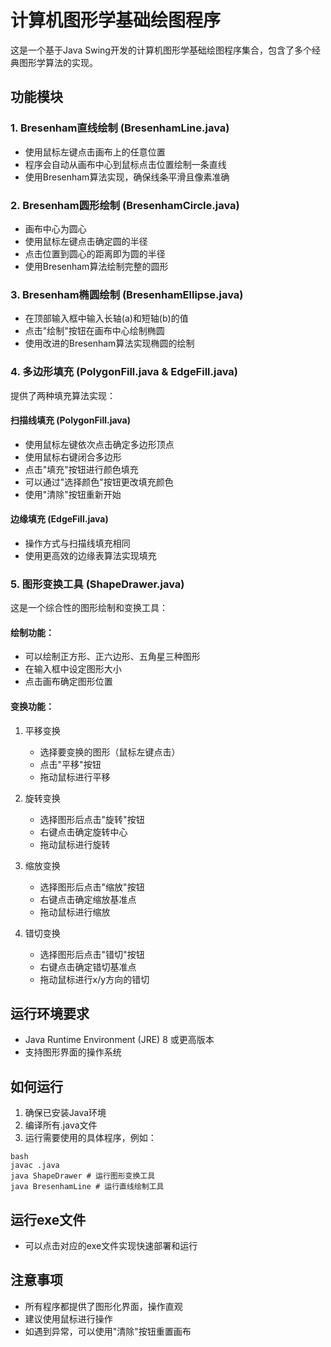 # 计算机图形学基础绘图程序

这是一个基于Java Swing开发的计算机图形学基础绘图程序集合，包含了多个经典图形学算法的实现。

## 功能模块

### 1. Bresenham直线绘制 (BresenhamLine.java)
- 使用鼠标左键点击画布上的任意位置
- 程序会自动从画布中心到鼠标点击位置绘制一条直线
- 使用Bresenham算法实现，确保线条平滑且像素准确

### 2. Bresenham圆形绘制 (BresenhamCircle.java)
- 画布中心为圆心
- 使用鼠标左键点击确定圆的半径
- 点击位置到圆心的距离即为圆的半径
- 使用Bresenham算法绘制完整的圆形

### 3. Bresenham椭圆绘制 (BresenhamEllipse.java)
- 在顶部输入框中输入长轴(a)和短轴(b)的值
- 点击"绘制"按钮在画布中心绘制椭圆
- 使用改进的Bresenham算法实现椭圆的绘制

### 4. 多边形填充 (PolygonFill.java & EdgeFill.java)
提供了两种填充算法实现：
#### 扫描线填充 (PolygonFill.java)
- 使用鼠标左键依次点击确定多边形顶点
- 使用鼠标右键闭合多边形
- 点击"填充"按钮进行颜色填充
- 可以通过"选择颜色"按钮更改填充颜色
- 使用"清除"按钮重新开始

#### 边缘填充 (EdgeFill.java)
- 操作方式与扫描线填充相同
- 使用更高效的边缘表算法实现填充

### 5. 图形变换工具 (ShapeDrawer.java)
这是一个综合性的图形绘制和变换工具：

#### 绘制功能：
- 可以绘制正方形、正六边形、五角星三种图形
- 在输入框中设定图形大小
- 点击画布确定图形位置

#### 变换功能：
1. 平移变换
   - 选择要变换的图形（鼠标左键点击）
   - 点击"平移"按钮
   - 拖动鼠标进行平移

2. 旋转变换
   - 选择图形后点击"旋转"按钮
   - 右键点击确定旋转中心
   - 拖动鼠标进行旋转

3. 缩放变换
   - 选择图形后点击"缩放"按钮
   - 右键点击确定缩放基准点
   - 拖动鼠标进行缩放

4. 错切变换
   - 选择图形后点击"错切"按钮
   - 右键点击确定错切基准点
   - 拖动鼠标进行x/y方向的错切

## 运行环境要求
- Java Runtime Environment (JRE) 8 或更高版本
- 支持图形界面的操作系统

## 如何运行
1. 确保已安装Java环境
2. 编译所有.java文件
3. 运行需要使用的具体程序，例如：
`````````
bash
javac .java
java ShapeDrawer # 运行图形变换工具
java BresenhamLine # 运行直线绘制工具
`````````
## 运行exe文件
- 可以点击对应的exe文件实现快速部署和运行
## 注意事项
- 所有程序都提供了图形化界面，操作直观
- 建议使用鼠标进行操作
- 如遇到异常，可以使用"清除"按钮重置画布
